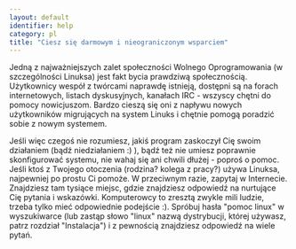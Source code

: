 ```yaml
---
layout: default
identifier: help
category: pl
title: "Ciesz się darmowym i nieograniczonym wsparciem"
---
```


Jedną z najważniejszych zalet społeczności Wolnego Oprogramowania
(w szczególności Linuksa) jest fakt bycia prawdziwą społecznością.
Użytkownicy wespół z twórcami naprawdę istnieją, dostępni są na forach
internetowych, listach dyskusyjnych, kanałach IRC - wszyscy chętni do
pomocy nowicjuszom. Bardzo cieszą się oni z napływu nowych użytkowników
migrujących na system Linuks i chętnie pomogą poradzić sobie
z nowym systemem.

Jeśli więc czegoś nie rozumiesz, jakiś program zaskoczył Cię swoim
działaniem (bądź niedziałaniem :) ), bądź też nie umiesz poprawnie
skonfigurować systemu, nie wahaj się ani chwili dłużej - poproś o pomoc.
Jeśli ktoś z Twojego otoczenia (rodzina? kolega z pracy?) używa Linuksa,
najpewniej po prostu Ci pomoże. W przeciwnym razie, zapytaj w Internecie.
Znajdziesz tam tysiące miejsc, gdzie znajdziesz odpowiedź na nurtujące
Cię pytania i wskazówki. Komputerowcy to zresztą zwykle mili ludzie,
trzeba tylko mieć odpowiednie podejście :). Spróbuj hasła "pomoc linux"
w wyszukiwarce (lub zastąp słowo "linux" nazwą dystrybucji, której
używasz, patrz rozdział "Instalacja") i z pewnością znajdziesz odpowiedź
na wiele pytań.





